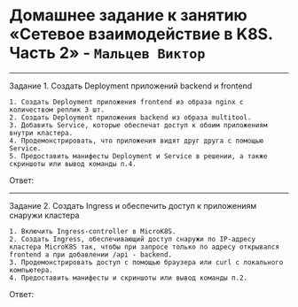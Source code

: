 # Домашнее задание к занятию «Сетевое взаимодействие в K8S. Часть 2» - `Мальцев Виктор`

---

Задание 1. Создать Deployment приложений backend и frontend

    1. Создать Deployment приложения frontend из образа nginx с количеством реплик 3 шт.
    2. Создать Deployment приложения backend из образа multitool.
    3. Добавить Service, которые обеспечат доступ к обоим приложениям внутри кластера.
    4. Продемонстрировать, что приложения видят друг друга с помощью Service.
    5. Предоставить манифесты Deployment и Service в решении, а также скриншоты или вывод команды п.4.

Ответ:


---

Задание 2. Создать Ingress и обеспечить доступ к приложениям снаружи кластера

    1. Включить Ingress-controller в MicroK8S.
    2. Создать Ingress, обеспечивающий доступ снаружи по IP-адресу кластера MicroK8S так, чтобы при запросе только по адресу открывался frontend а при добавлении /api - backend.
    3. Продемонстрировать доступ с помощью браузера или curl с локального компьютера.
    4. Предоставить манифесты и скриншоты или вывод команды п.2.

Ответ:

